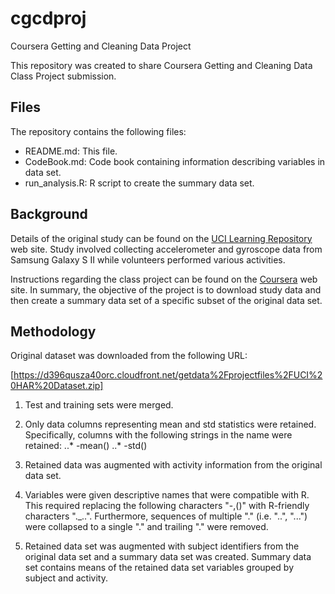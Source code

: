 # cgcdproj
Coursera Getting and Cleaning Data Project

This repository was created to share Coursera Getting and Cleaning Data Class Project submission.  

## Files
The repository contains the following files:

* README.md: This file.
* CodeBook.md:  Code book containing information describing variables in data set.
* run_analysis.R:  R script to create the summary data set.

## Background
Details of the original study can be found on the 
[UCI Learning Repository](http://archive.ics.uci.edu/ml/datasets/Human+Activity+Recognition+Using+Smartphones#) 
web site.  Study involved collecting accelerometer and gyroscope data from
Samsung Galaxy S II while volunteers performed various activities. 

Instructions regarding the class project can be found on the 
[Coursera](https://class.coursera.org/getdata-010/human_grading/view/courses/973497/assessments/3/submissions) web site.  In summary, the objective of the project is
to download study data and then create a summary data set of a specific subset
of the original data set.

## Methodology
Original dataset was downloaded from the following URL:

[https://d396qusza40orc.cloudfront.net/getdata%2Fprojectfiles%2FUCI%20HAR%20Dataset.zip]

1. Test and training sets were merged.

2. Only data columns representing mean and std statistics were retained. 
Specifically, columns with the following strings in the name were retained:
..* -mean()
..* -std()

3. Retained data was augmented with activity information from the original data set.

4. Variables were given descriptive names that were compatible with R.  This
required replacing the following characters "-,()" with R-friendly characters
"._..".  Furthermore, sequences of multiple "." (i.e. "..", "...") were
collapsed to a single "." and trailing "." were removed.

5. Retained data set was augmented with subject identifiers from the original
data set and a summary data set was created.  Summary data set contains
means of the retained data set variables grouped by subject and activity.
